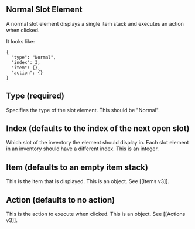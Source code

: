 ## Normal Slot Element
A normal slot element displays a single item stack and executes an action when clicked.

It looks like:

```
{
  "type": "Normal",
  "index": 3,
  "item": {},
  "action": {}
}
```

## Type (required)
Specifies the type of the slot element. This should be "Normal".

## Index (defaults to the index of the next open slot)
Which slot of the inventory the element should display in. Each slot element in an inventory should have a different index. This is an integer.

## Item (defaults to an empty item stack)
This is the item that is displayed. This is an object. See [[Items v3]].

## Action (defaults to no action)
This is the action to execute when clicked. This is an object. See [[Actions v3]].
